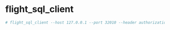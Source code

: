 # flight_sql_client

```bash
# flight_sql_client --host 127.0.0.1 --port 32010 --header authorization='Bearer simple_token' prepared-statement-query "select score from test0;"
```
